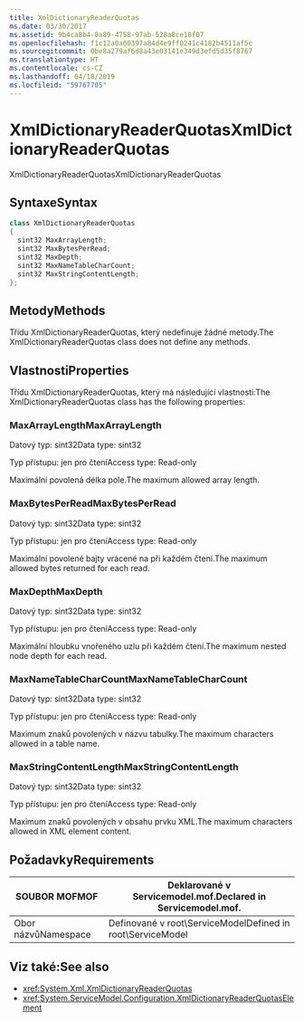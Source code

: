 ```yaml
---
title: XmlDictionaryReaderQuotas
ms.date: 03/30/2017
ms.assetid: 9b4ca8b4-0a89-4758-97ab-528a8ce18f07
ms.openlocfilehash: f1c12a0a60397a84d4e9ff0241c4182b4511af5c
ms.sourcegitcommit: 0be8a279af6d8a43e03141e349d3efd5d35f8767
ms.translationtype: HT
ms.contentlocale: cs-CZ
ms.lasthandoff: 04/18/2019
ms.locfileid: "59767705"
---
```

# <a name="xmldictionaryreaderquotas"></a><span data-ttu-id="41d67-102">XmlDictionaryReaderQuotas</span><span class="sxs-lookup"><span data-stu-id="41d67-102">XmlDictionaryReaderQuotas</span></span>
<span data-ttu-id="41d67-103">XmlDictionaryReaderQuotas</span><span class="sxs-lookup"><span data-stu-id="41d67-103">XmlDictionaryReaderQuotas</span></span>  
  
## <a name="syntax"></a><span data-ttu-id="41d67-104">Syntaxe</span><span class="sxs-lookup"><span data-stu-id="41d67-104">Syntax</span></span>  
  
```csharp
class XmlDictionaryReaderQuotas  
{  
  sint32 MaxArrayLength;  
  sint32 MaxBytesPerRead;  
  sint32 MaxDepth;  
  sint32 MaxNameTableCharCount;  
  sint32 MaxStringContentLength;  
};  
```  
  
## <a name="methods"></a><span data-ttu-id="41d67-105">Metody</span><span class="sxs-lookup"><span data-stu-id="41d67-105">Methods</span></span>  
 <span data-ttu-id="41d67-106">Třídu XmlDictionaryReaderQuotas, který nedefinuje žádné metody.</span><span class="sxs-lookup"><span data-stu-id="41d67-106">The XmlDictionaryReaderQuotas class does not define any methods.</span></span>  
  
## <a name="properties"></a><span data-ttu-id="41d67-107">Vlastnosti</span><span class="sxs-lookup"><span data-stu-id="41d67-107">Properties</span></span>  
 <span data-ttu-id="41d67-108">Třídu XmlDictionaryReaderQuotas, který má následující vlastnosti:</span><span class="sxs-lookup"><span data-stu-id="41d67-108">The XmlDictionaryReaderQuotas class has the following properties:</span></span>  
  
### <a name="maxarraylength"></a><span data-ttu-id="41d67-109">MaxArrayLength</span><span class="sxs-lookup"><span data-stu-id="41d67-109">MaxArrayLength</span></span>  
 <span data-ttu-id="41d67-110">Datový typ: sint32</span><span class="sxs-lookup"><span data-stu-id="41d67-110">Data type: sint32</span></span>  
  
 <span data-ttu-id="41d67-111">Typ přístupu: jen pro čtení</span><span class="sxs-lookup"><span data-stu-id="41d67-111">Access type: Read-only</span></span>  
  
 <span data-ttu-id="41d67-112">Maximální povolená délka pole.</span><span class="sxs-lookup"><span data-stu-id="41d67-112">The maximum allowed array length.</span></span>  
  
### <a name="maxbytesperread"></a><span data-ttu-id="41d67-113">MaxBytesPerRead</span><span class="sxs-lookup"><span data-stu-id="41d67-113">MaxBytesPerRead</span></span>  
 <span data-ttu-id="41d67-114">Datový typ: sint32</span><span class="sxs-lookup"><span data-stu-id="41d67-114">Data type: sint32</span></span>  
  
 <span data-ttu-id="41d67-115">Typ přístupu: jen pro čtení</span><span class="sxs-lookup"><span data-stu-id="41d67-115">Access type: Read-only</span></span>  
  
 <span data-ttu-id="41d67-116">Maximální povolené bajty vrácené na při každém čtení.</span><span class="sxs-lookup"><span data-stu-id="41d67-116">The maximum allowed bytes returned for each read.</span></span>  
  
### <a name="maxdepth"></a><span data-ttu-id="41d67-117">MaxDepth</span><span class="sxs-lookup"><span data-stu-id="41d67-117">MaxDepth</span></span>  
 <span data-ttu-id="41d67-118">Datový typ: sint32</span><span class="sxs-lookup"><span data-stu-id="41d67-118">Data type: sint32</span></span>  
  
 <span data-ttu-id="41d67-119">Typ přístupu: jen pro čtení</span><span class="sxs-lookup"><span data-stu-id="41d67-119">Access type: Read-only</span></span>  
  
 <span data-ttu-id="41d67-120">Maximální hloubku vnořeného uzlu při každém čtení.</span><span class="sxs-lookup"><span data-stu-id="41d67-120">The maximum nested node depth for each read.</span></span>  
  
### <a name="maxnametablecharcount"></a><span data-ttu-id="41d67-121">MaxNameTableCharCount</span><span class="sxs-lookup"><span data-stu-id="41d67-121">MaxNameTableCharCount</span></span>  
 <span data-ttu-id="41d67-122">Datový typ: sint32</span><span class="sxs-lookup"><span data-stu-id="41d67-122">Data type: sint32</span></span>  
  
 <span data-ttu-id="41d67-123">Typ přístupu: jen pro čtení</span><span class="sxs-lookup"><span data-stu-id="41d67-123">Access type: Read-only</span></span>  
  
 <span data-ttu-id="41d67-124">Maximum znaků povolených v názvu tabulky.</span><span class="sxs-lookup"><span data-stu-id="41d67-124">The maximum characters allowed in a table name.</span></span>  
  
### <a name="maxstringcontentlength"></a><span data-ttu-id="41d67-125">MaxStringContentLength</span><span class="sxs-lookup"><span data-stu-id="41d67-125">MaxStringContentLength</span></span>  
 <span data-ttu-id="41d67-126">Datový typ: sint32</span><span class="sxs-lookup"><span data-stu-id="41d67-126">Data type: sint32</span></span>  
  
 <span data-ttu-id="41d67-127">Typ přístupu: jen pro čtení</span><span class="sxs-lookup"><span data-stu-id="41d67-127">Access type: Read-only</span></span>  
  
 <span data-ttu-id="41d67-128">Maximum znaků povolených v obsahu prvku XML.</span><span class="sxs-lookup"><span data-stu-id="41d67-128">The maximum characters allowed in XML element content.</span></span>  
  
## <a name="requirements"></a><span data-ttu-id="41d67-129">Požadavky</span><span class="sxs-lookup"><span data-stu-id="41d67-129">Requirements</span></span>  
  
|<span data-ttu-id="41d67-130">SOUBOR MOF</span><span class="sxs-lookup"><span data-stu-id="41d67-130">MOF</span></span>|<span data-ttu-id="41d67-131">Deklarované v Servicemodel.mof.</span><span class="sxs-lookup"><span data-stu-id="41d67-131">Declared in Servicemodel.mof.</span></span>|  
|---------|-----------------------------------|  
|<span data-ttu-id="41d67-132">Obor názvů</span><span class="sxs-lookup"><span data-stu-id="41d67-132">Namespace</span></span>|<span data-ttu-id="41d67-133">Definované v root\ServiceModel</span><span class="sxs-lookup"><span data-stu-id="41d67-133">Defined in root\ServiceModel</span></span>|  
  
## <a name="see-also"></a><span data-ttu-id="41d67-134">Viz také:</span><span class="sxs-lookup"><span data-stu-id="41d67-134">See also</span></span>

- <xref:System.Xml.XmlDictionaryReaderQuotas>
- <xref:System.ServiceModel.Configuration.XmlDictionaryReaderQuotasElement>
